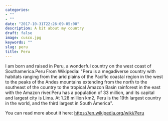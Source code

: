 ```yaml
---
categories:
- ""
- ""
date: "2017-10-31T22:26:09-05:00"
description: A bit about my country
draft: false
image: cusco.jpg
keywords: ""
slug: peru
title: Peru
---
```



I am born and raised in Peru, a wonderful country on the west coast of Southamerica.Peru 
From Wikipedia: "Peru is a megadiverse country with habitats ranging from the arid plains of the Pacific coastal region in the west to the peaks of the Andes mountains extending from the north to the southeast of the country to the tropical Amazon Basin rainforest in the east with the Amazon river.Peru has a population of 33 million, and its capital and largest city is Lima. At 1.28 million km2, Peru is the 19th largest country in the world, and the third largest in South America". 

You can read more about it here: https://en.wikipedia.org/wiki/Peru
